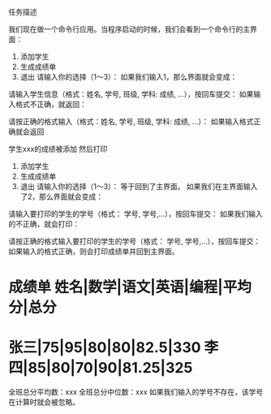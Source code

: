 任务描述

我们现在做一个命令行应用。当程序启动的时候，我们会看到一个命令行的主界面：
>
1. 添加学生
2. 生成成绩单
3. 退出
请输入你的选择（1～3）：
如果我们输入1，那么界面就会变成：

请输入学生信息（格式：姓名, 学号, 班级, 学科: 成绩, ...），按回车提交：
如果输入格式不正确，就返回：

请按正确的格式输入（格式：姓名, 学号, 班级, 学科: 成绩, ...）：
如果输入格式正确就会返回

学生xxx的成绩被添加
然后打印

1. 添加学生
2. 生成成绩单
3. 退出
请输入你的选择（1～3）：
等于回到了主界面。
如果我们在主界面输入了2，那么界面就会变成：

请输入要打印的学生的学号（格式： 学号, 学号,...），按回车提交：
如果我们输入的不正确，就会打印：

请按正确的格式输入要打印的学生的学号（格式： 学号, 学号,...），按回车提交：
如果输入的格式正确，则会打印成绩单并回到主界面。

成绩单
姓名|数学|语文|英语|编程|平均分|总分 
========================
张三|75|95|80|80|82.5|330
李四|85|80|70|90|81.25|325
========================
全班总分平均数：xxx
全班总分中位数：xxx
如果我们输入的学号不存在，该学号在计算时就会被忽略。

